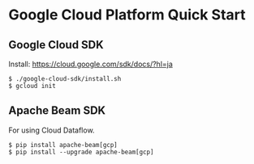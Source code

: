 # Google Cloud Platform Quick Start

## Google Cloud SDK
Install: https://cloud.google.com/sdk/docs/?hl=ja

```
$ ./google-cloud-sdk/install.sh
$ gcloud init
```

## Apache Beam SDK
For using Cloud Dataflow.

```
$ pip install apache-beam[gcp]
$ pip install --upgrade apache-beam[gcp]
```
